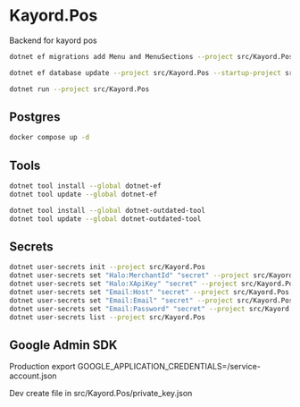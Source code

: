 # Kayord.Pos

Backend for kayord pos

```bash
dotnet ef migrations add Menu and MenuSections --project src/Kayord.Pos --startup-project src/Kayord.Pos --output-dir Data/Migrations

dotnet ef database update --project src/Kayord.Pos --startup-project src/Kayord.Pos

dotnet run --project src/Kayord.Pos
```

## Postgres

```bash
docker compose up -d
```

## Tools

```bash
dotnet tool install --global dotnet-ef
dotnet tool update --global dotnet-ef

dotnet tool install --global dotnet-outdated-tool
dotnet tool update --global dotnet-outdated-tool
```

## Secrets

```bash
dotnet user-secrets init --project src/Kayord.Pos
dotnet user-secrets set "Halo:MerchantId" "secret" --project src/Kayord.Pos
dotnet user-secrets set "Halo:XApiKey" "secret" --project src/Kayord.Pos
dotnet user-secrets set "Email:Host" "secret" --project src/Kayord.Pos
dotnet user-secrets set "Email:Email" "secret" --project src/Kayord.Pos
dotnet user-secrets set "Email:Password" "secret" --project src/Kayord.Pos
dotnet user-secrets list --project src/Kayord.Pos
```

## Google Admin SDK

Production
export GOOGLE_APPLICATION_CREDENTIALS=/service-account.json

Dev
create file in src/Kayord.Pos/private_key.json
